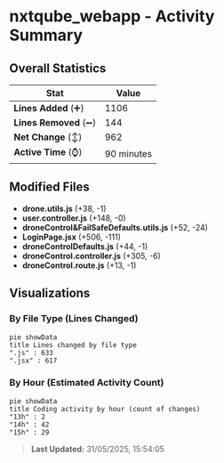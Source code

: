 # nxtqube_webapp - Activity Summary 

## Overall Statistics

| Stat                   | Value                                                             |
| ---------------------- | ----------------------------------------------------------------- |
| **Lines Added** (➕)   | 1106                                          |
| **Lines Removed** (➖) | 144                                        |
| **Net Change** (↕)    | 962                |
| **Active Time** (⌚)   | 90 minutes |


## Modified Files
- **drone.utils.js** (+38, -1)
- **user.controller.js** (+148, -0)
- **droneControl&FailSafeDefaults.utils.js** (+52, -24)
- **LoginPage.jsx** (+506, -111)
- **droneControlDefaults.js** (+44, -1)
- **droneControl.controller.js** (+305, -6)
- **droneControl.route.js** (+13, -1)

## Visualizations

### By File Type (Lines Changed)

```mermaid
pie showData
title Lines changed by file type
".js" : 633
".jsx" : 617
```

### By Hour (Estimated Activity Count)

```mermaid
pie showData
title Coding activity by hour (count of changes)
"13h" : 2
"14h" : 42
"15h" : 29
```


> **Last Updated:** 31/05/2025, 15:54:05